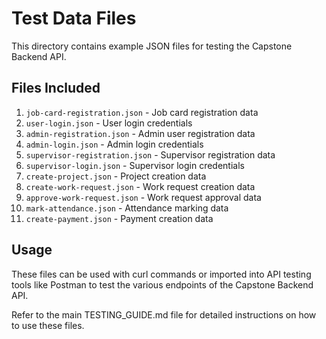 # Test Data Files

This directory contains example JSON files for testing the Capstone Backend API.

## Files Included

1. `job-card-registration.json` - Job card registration data
2. `user-login.json` - User login credentials
3. `admin-registration.json` - Admin user registration data
4. `admin-login.json` - Admin login credentials
5. `supervisor-registration.json` - Supervisor registration data
6. `supervisor-login.json` - Supervisor login credentials
7. `create-project.json` - Project creation data
8. `create-work-request.json` - Work request creation data
9. `approve-work-request.json` - Work request approval data
10. `mark-attendance.json` - Attendance marking data
11. `create-payment.json` - Payment creation data

## Usage

These files can be used with curl commands or imported into API testing tools like Postman to test the various endpoints of the Capstone Backend API.

Refer to the main TESTING_GUIDE.md file for detailed instructions on how to use these files.